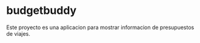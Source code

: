 # budgetbuddy


Este proyecto es una aplicacion para mostrar informacion de presupuestos de viajes.
